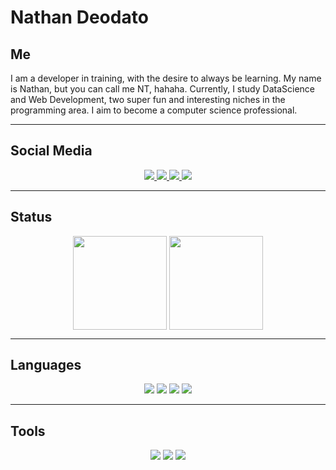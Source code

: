 <h1>Nathan Deodato</h1>

<h2>Me</h2>
<p>
    I am a developer in training, with the desire to always be learning. My name is Nathan, but you can call me NT, hahaha. Currently, I study DataScience and Web Development, two super fun and interesting niches in the programming area. I aim to become a computer science professional.
</p>

---

<h2>Social Media</h2>
    <p align="center">
        <a href="https://github.com/NathanDeodato">
        <img src="https://img.shields.io/badge/GitHub-100000?style=for-the-badge&logo=github&logoColor=white">
        </a>
        <a href="https://t.me/Deodato_Nt">
        <img src="https://img.shields.io/badge/Telegram-2CA5E0?style=for-the-badge&logo=telegram&logoColor=white">
        </a>
        <a href="https://twitter.com/DeodatoNat">
        <img src="https://img.shields.io/badge/Twitter-1DA1F2?style=for-the-badge&logo=twitter&logoColor=white">
        </a>
        <a href="https://www.instagram.com/deodatont/">
        <img src="https://img.shields.io/badge/Instagram-E4405F?style=for-the-badge&logo=instagram&logoColor=white">
        </a>
    </p>

---

<h2>Status</h2>
    <p align="center">
        <img
        align="center"
        height="150"
        src="https://github-readme-stats.vercel.app/api?username=NathanDeodato&count_private=true&show_icons=true&custom_title=Github%20Status&hide=issues"
        />
        <img
        align="center"
        height="150"
        src="https://github-readme-stats.vercel.app/api/top-langs/?username=NathanDeodato&layout=compact"
        />
    </p>

---

<h2>Languages</h2>
    <p align="center">
        <img 
        name="Python"
        src="https://img.shields.io/badge/Python-3776AB?style=for-the-badge&logo=python&logoColor=white"
        />
        <img
        name="Javascript"
        src="https://img.shields.io/badge/JavaScript-F7DF1E?style=for-the-badge&logo=javascript&logoColor=black"
        />
        <img
        name="HTML"
        src="https://img.shields.io/badge/HTML5-E34F26?style=for-the-badge&logo=html5&logoColor=white"
        />
        <img
        name="CSS"
        src="https://img.shields.io/badge/CSS3-1572B6?style=for-the-badge&logo=css3&logoColor=white"
        />
    </p>

---

<h2>Tools</h2>
    <p align="center">
        <img src="https://img.shields.io/badge/Microsoft_Office-D83B01?style=for-the-badge&logo=microsoft-office&logoColor=white"
        />
        <img src="https://img.shields.io/badge/Markdown-000000?style=for-the-badge&logo=markdown&logoColor=white"
        />
        <img src="https://img.shields.io/badge/Spotify-1ED760?&style=for-the-badge&logo=spotify&logoColor=white"
        />
    </p>
